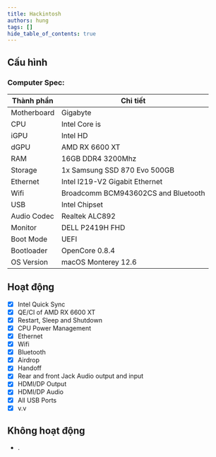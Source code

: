 ```yaml
---
title: Hackintosh
authors: hung
tags: []
hide_table_of_contents: true
---
```


## Cấu hình

### Computer Spec:
| Thành phần  | Chi tiết                            |
| ----------- | ----------------------------------- |
| Motherboard | Gigabyte                            |
| CPU         | Intel Core is                       |
| iGPU        | Intel HD                            |
| dGPU        | AMD RX 6600 XT                      |
| RAM         | 16GB DDR4 3200Mhz                   |
| Storage     | 1x Samsung SSD 870 Evo 500GB        |
| Ethernet    | Intel I219-V2 Gigabit Ethernet      |
| Wifi        | Broadcomm BCM943602CS and Bluetooth |
| USB         | Intel Chipset                       |
| Audio Codec | Realtek ALC892                      |
| Monitor     | DELL P2419H FHD                     |
| Boot Mode   | UEFI                                |
| Bootloader  | OpenCore 0.8.4                      |
| OS Version  | macOS Monterey 12.6                 |


## Hoạt động

- [x] Intel Quick Sync
- [x] QE/CI of AMD RX 6600 XT
- [x] Restart, Sleep and Shutdown
- [x] CPU Power Management
- [x] Ethernet
- [x] Wifi
- [x] Bluetooth
- [x] Airdrop
- [x] Handoff
- [x] Rear and front Jack Audio output and input
- [x] HDMI/DP Output
- [x] HDMI/DP Audio
- [x] All USB Ports
- [x] v.v

## Không hoạt động
- .